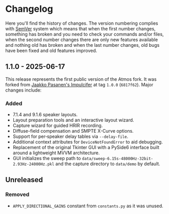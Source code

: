 # Changelog
Here you'll find the history of changes. The version numbering complies with [SemVer]() system which means that when the
first number changes, something has broken and you need to check your commands and/or files, when the second number
changes there are only new features available and nothing old has broken and when the last number changes, old bugs have
been fixed and old features improved.

## 1.1.0 - 2025-06-17
This release represents the first public version of the Atmos fork. It was
forked from [Jaakko Pasanen's Impulcifer](https://github.com/jaakkopasanen/Impulcifer)
at tag `1.0.0` (`6817f62`). Major changes include:

### Added
- 7.1.4 and 9.1.6 speaker layouts.
- Layout preparation tools and an interactive layout wizard.
- Capture wizard for guided HRIR recording.
- Diffuse-field compensation and SMPTE X-Curve options.
- Support for per‑speaker delay tables via `--delay-file`.
- Additional context attributes for `DeviceNotFoundError` to aid debugging.
- Replacement of the original Tkinter GUI with a PySide6 interface built around
  a lightweight MVVM architecture.
- GUI initializes the sweep path to `data/sweep-6.15s-48000Hz-32bit-2.93Hz-24000Hz.pkl` and the capture directory to
  `data/demo` by default.

## Unreleased
### Removed
- `APPLY_DIRECTIONAL_GAINS` constant from `constants.py` as it was unused.
